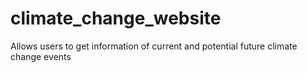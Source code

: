 # climate_change_website
 Allows users to get information of current and potential future climate change events

